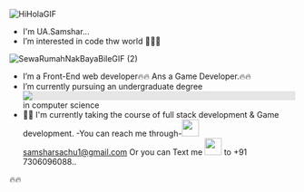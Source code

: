 
![HiHolaGIF](https://user-images.githubusercontent.com/86095752/184543820-e75e0ab7-4f02-47e2-96da-8ac4fb8aa9a8.gif)
- I'm UA.Samshar...
- I’m interested in code thw world 🧑‍💻🧑

![SewaRumahNakBayaBileGIF (2)](https://user-images.githubusercontent.com/86095752/184543610-4226cb1c-c827-49f2-a0ee-e9cc8497681c.gif)

- I’m a Front-End web developer🔥🔥 Ans a Game Developer.🔥🔥
- I’m currently pursuing an undergraduate degree  <img style="display: block;-webkit-user-select: none;margin: auto;background-color: hsl(0, 0%, 90%);transition: background-color 300ms;" src="https://camo.githubusercontent.com/09b38408ff943f8ae366d8b989561967c7e2eb4a1b9469f2fcdc13cac47395a3/68747470733a2f2f696d672e69636f6e73382e636f6d2f65787465726e616c2d766563746f72736c61622d666c61742d766563746f72736c61622f35332f3030303030302f65787465726e616c2d6465677265652d656475636174696f6e2d766563746f72736c61622d666c61742d766563746f72736c61622e706e67"> in computer science 
- 🧑‍💻 I'm currently taking the course of full stack development & Game development.
-You can reach me through-<img src="https://user-images.githubusercontent.com/86095752/184544231-b0918dfd-c6e8-4865-a546-ef4e0690e5ac.gif" width="30px"> <a href="mailto:samsharsachu1@gmail.com">samsharsachu1@gmail.com</a> Or you can Text me  <img src="https://user-images.githubusercontent.com/86095752/184544735-81219e73-b65c-47b8-995e-405f291e97e0.gif" width="30px"> to +91 7306096088..


<!---
samshar123/samshar123 is a ✨ special ✨ repository because its `README.md` (this file) appears on your GitHub profile.
You can click the Preview link to take a look at your changes.
--->
🔥🔥



